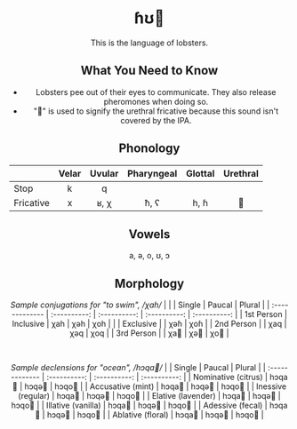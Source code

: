 <div align="center">

# ɦʊ🦞
This is the language of lobsters.

## What You Need to Know
* Lobsters pee out of their eyes to communicate. They also release pheromones when doing so.
* "🦞" is used to signify the urethral fricative because this sound isn't covered by the IPA.

## Phonology
|                | Velar        | Uvular       | Pharyngeal   | Glottal      | Urethral     |
| :------------- | :----------: | :----------: | :----------: | :----------: | :----------: |
| Stop           | k            | q            |              |              |              |
| Fricative      | x            | ʁ, χ         | ħ, ʕ         | h, ɦ         | 🦞           |

## Vowels
a, ə, o, ʊ, ɔ

## Morphology

*Sample conjugations for "to swim", /χah/* 
|                |              | Single       | Paucal       | Plural       |
| :------------- | :----------: | :----------: | :----------: | :----------: |
| 1st Person     | Inclusive    | χah          | χəh          | χoh          |
|                | Exclusive    |              | χəɦ          | χoɦ          |
| 2nd Person     |              | χaq          | χəq          | χoq          |
| 3rd Person     |              | χa🦞         | χə🦞         | χo🦞        |

<br/>

*Sample declensions for "ocean", /hɔqa🦞/*
|                        | Single       | Paucal       | Plural       |
| :-------------         | :----------: | :----------: | :----------: |
| Nominative (citrus)    | hɔqa🦞       | hɔqə🦞       | hɔqo🦞      |
| Accusative (mint)      | hɔqa🦞       | hɔqə🦞       | hɔqo🦞      |
| Inessive (regular)     | hɔqa🦞       | hɔqə🦞       | hɔqo🦞      |
| Elative  (lavender)    | hɔqa🦞       | hɔqə🦞       | hɔqo🦞      |
| Illative (vanilla)     | hɔqa🦞       | hɔqə🦞       | hɔqo🦞      |
| Adessive (fecal)       | hɔqa🦞       | hɔqə🦞       | hɔqo🦞      |
| Ablative (floral)      | hɔqa🦞       | hɔqə🦞       | hɔqo🦞      |

</div>
